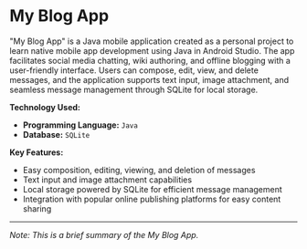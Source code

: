 # My Blog App

"My Blog App" is a Java mobile application created as a personal project to learn native mobile app development using Java in Android Studio. The app facilitates social media chatting, wiki authoring, and offline blogging with a user-friendly interface. Users can compose, edit, view, and delete messages, and the application supports text input, image attachment, and seamless message management through SQLite for local storage.

**Technology Used:**
- **Programming Language:** ```Java```
- **Database:** ```SQLite```

**Key Features:**
- Easy composition, editing, viewing, and deletion of messages
- Text input and image attachment capabilities
- Local storage powered by SQLite for efficient message management
- Integration with popular online publishing platforms for easy content sharing

---
*Note: This is a brief summary of the My Blog App.*
